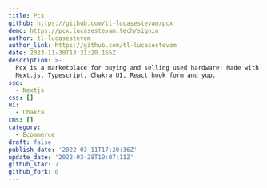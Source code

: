 ```yaml
---
title: Pcx
github: https://github.com/tl-lucasestevam/pcx
demo: https://pcx.lucasestevam.tech/signin
author: tl-lucasestevam
author_link: https://github.com/tl-lucasestevam
date: 2023-11-30T13:31:20.165Z
description: >-
  Pcx is a marketplace for buying and selling used hardware! Made with React.js,
  Next.js, Typescript, Chakra UI, React hook form and yup.
ssg:
  - Nextjs
css: []
ui:
  - Chakra
cms: []
category:
  - Ecommerce
draft: false
publish_date: '2022-03-11T17:20:36Z'
update_date: '2022-03-28T19:07:11Z'
github_star: 7
github_fork: 0
---
```

